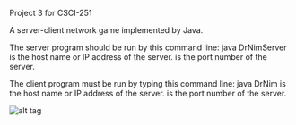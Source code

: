 Project 3 for CSCI-251

A server-client network game implemented by Java.

The server program should be run by this command line:
java DrNimServer <host> <port>
    <host> is the host name or IP address of the server.
    <port> is the port number of the server.

The client program must be run by typing this command line:
java DrNim <host> <port>
    <host> is the host name or IP address of the server.
    <port> is the port number of the server.

![alt tag](https://raw.githubusercontent.com/qyqzyd/Dr.Nim-Client-Server-GUI-Network-Game-Application/master/Screen%20Shot%202016-08-09%20at%2010.47.38%20AM.png)
